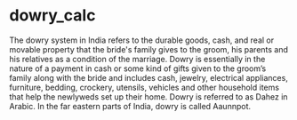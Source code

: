 # dowry_calc
The dowry system in India refers to the durable goods, cash, and real or movable property that the bride's family gives to the groom, his parents and his relatives as a condition of the marriage. Dowry is essentially in the nature of a payment in cash or some kind of gifts given to the groom’s family along with the bride and includes cash, jewelry, electrical appliances, furniture, bedding, crockery, utensils, vehicles and other household items that help the newlyweds set up their home. Dowry is referred to as Dahez in Arabic. In the far eastern parts of India, dowry is called Aaunnpot.
